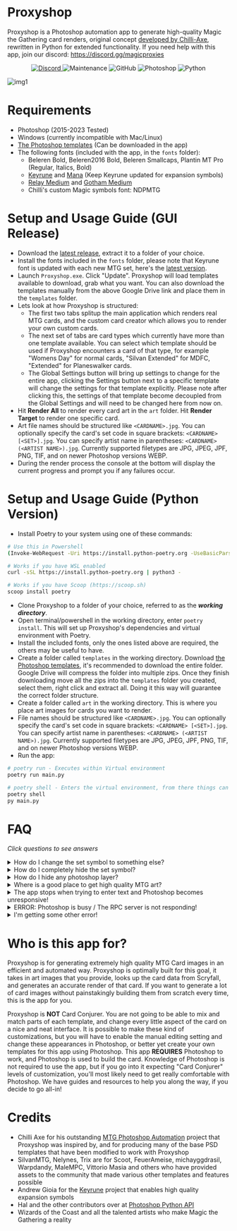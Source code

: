 # Proxyshop
Proxyshop is a Photoshop automation app to generate high-quality Magic the Gathering card renders, original concept [developed by Chilli-Axe](https://github.com/chilli-axe/mtg-photoshop-automation), rewritten in Python for extended functionality. 
If you need help with this app, join our discord: https://discord.gg/magicproxies

<p align="center">
  <a href="https://discord.gg/magicproxies">
    <img alt="Discord" src="https://img.shields.io/discord/889831317066358815?label=Discord&style=plastic">
  </a>
  <img alt="Maintenance" src="https://img.shields.io/badge/Maintained%3F-yes-brightgreen?style=plastic">
  <img alt="GitHub" src="https://img.shields.io/github/license/MrTeferi/MTG-Proxyshop?color=1082C2&style=plastic">
  <img alt="Photoshop" src="https://img.shields.io/badge/photoshop-CC 2015--2023-informational?style=plastic">
  <img alt="Python" src="https://img.shields.io/badge/python-3.7%2B-yellow?style=plastic">
</p>

![img1](https://i.imgur.com/OJrXeqj.jpg)

# Requirements
  * Photoshop (2015-2023 Tested)
  * Windows (currently incompatible with Mac/Linux)
  * [The Photoshop templates](https://drive.google.com/drive/u/1/folders/1moEdGmpAJloW4htqhrdWZlleyIop_z1W) (Can be downloaded in the app)
  * The following fonts (included with the app, in the `fonts` folder):
    * Beleren Bold, Beleren2016 Bold, Beleren Smallcaps, Plantin MT Pro (Regular, Italics, Bold)
    * [Keyrune](https://keyrune.andrewgioia.com/) and [Mana](https://mana.andrewgioia.com/) (Keep Keyrune updated for expansion symbols)
    * [Relay Medium](https://www.fontsmarket.com/font-download/relay-medium) and [Gotham Medium](https://fontsgeek.com/fonts/Gotham-Medium)
    * Chilli's custom Magic symbols font: NDPMTG

# Setup and Usage Guide (GUI Release)
* Download the [latest release](https://github.com/MrTeferi/MTG-Proxyshop/releases), extract it to a folder of your choice.
* Install the fonts included in the `fonts` folder, please note that Keyrune font is updated with each new MTG set, here's the [latest version](https://github.com/andrewgioia/keyrune/raw/master/fonts/keyrune.ttf).
* Launch `Proxyshop.exe`. Click "Update". Proxyshop will load templates available to download, grab what you want. You can also download the templates manually from the above Google Drive link and place them in the `templates` folder.
* Lets look at how Proxyshop is structured:
  * The first two tabs splitup the main application which renders real MTG cards, and the custom card creator which allows you to render your own custom cards.
  * The next set of tabs are card types which currently have more than one template available. You can select which template should be used if Proxyshop encounters a card of that type, for example "Womens Day" for normal cards, "Silvan Extended" for MDFC, "Extended" for Planeswalker cards.
  * The Global Settings button will bring up settings to change for the entire app, clicking the Settings button next to a specific template will change the settings for that template explicitly. Please note after clicking this, the settings of that template become decoupled from the Global Settings and will need to be changed here from now on.
* Hit **Render All** to render every card art in the `art` folder. Hit **Render Target** to render one specific card.
* Art file names should be structured like `<CARDNAME>.jpg`. You can optionally specify the card's set code in square brackets: 
`<CARDNAME> [<SET>].jpg`. You can specify artist name in parentheses: `<CARDNAME> (<ARTIST NAME>).jpg`. Currently supported 
filetypes are JPG, JPEG, JPF, PNG, TIF, and on newer Photoshop versions WEBP.
* During the render process the console at the bottom will display the current progress and prompt you if any failures occur.

# Setup and Usage Guide (Python Version)
* Install Poetry to your system using one of these commands:
```bash
# Use this in Powershell
(Invoke-WebRequest -Uri https://install.python-poetry.org -UseBasicParsing).Content | py -

# Works if you have WSL enabled
curl -sSL https://install.python-poetry.org | python3 -

# Works if you have Scoop (https://scoop.sh)
scoop install poetry
```
* Clone Proxyshop to a folder of your choice, referred to as the ***working directory***.
* Open terminal/powershell in the working directory, enter `poetry install`. This will set up Proxyshop's dependencies 
and virtual environment with Poetry.
* Install the included fonts, only the ones listed above are required, the others may be useful to have.
* Create a folder called `templates` in the working directory. Download [the Photoshop templates](https://drive.google.com/drive/u/1/folders/1moEdGmpAJloW4htqhrdWZlleyIop_z1W), 
it's recommended to download the entire folder. Google Drive will compress the folder into multiple zips. Once they finish
downloading move all the zips into the `templates` folder you created, select them, right click and extract all. Doing it
this way will guarantee the correct folder structure.
* Create a folder called `art` in the working directory. This is where you place art images for cards you want to render.
* File names should be structured like `<CARDNAME>.jpg`. You can optionally specify the card's set code in square brackets: 
`<CARDNAME> [<SET>].jpg`. You can specify artist name in parentheses: `<CARDNAME> (<ARTIST NAME>).jpg`. Currently supported 
filetypes are JPG, JPEG, JPF, PNG, TIF, and on newer Photoshop versions WEBP.
* Run the app: 
```bash
# poetry run - Executes within Virtual environment
poetry run main.py

# poetry shell - Enters the virtual environment, from there things can be executed normally
poetry shell
py main.py
```

# FAQ 

_Click questions to see answers_

<details>
<summary>How do I change the set symbol to something else?</summary>
  
For default and classic symbol modes, Head over to https://keyrune.andrewgioia.com/cheatsheet.html, you can use any of these symbols for the set symbol for your cards.
Copy the SET CODE of the symbol you want, for example SOI (Shadows Over Innistrad), it'll be the code after "ss-". Then enter this code on the "Default Symbol" setting.
Then enable "Force Default Symbol" to always use this symbol. If you'd like to customize the look of this symbol, you need to add it to `src/data/custom_symbols.json`.
Look at how symbols are defined in `src/data/expansion_symbols.json` for guidance.

For SVG symbol mode, change Default Symbol to a 2-4 letter code of your choice, and enable "Force Default Symbol". Head over to `src/img/symbols` and create a folder named 
according to that code, or if you just want to use an existing symbol you can keep it the way it is. If making a custom symbol, add the SVG files to the folder you 
created, named according to the first letter of rarity (in caps). That symbol will now be used for future renders.
  
</details>
<details>
<summary>How do I completely hide the set symbol?</summary>
  
In Proxyshop global settings (or settings for a given template) change Symbol Rendering to None. This disables the expansion symbol.
  
</details>
<details>
<summary>How do I hide any photoshop layer?</summary>
  
In the Photoshop template of your choice, change the opacity to 0 on the layer you wish to hide.
You can use this method to hide anything. This is safer than just disabling the layer because layers
may be forcibly enabled and disabled by the app, its also safer than deleting the layer because this
may cause errors on some templates.
  
</details>
<details>
<summary>Where is a good place to get high quality MTG art?</summary>
  
Your best source is going to be [MTG Pics](https://mtgpics.com), to improve art quality even more you can look into upscaling with Topaz/Chainner/ESRGAN.
On our [discord](https://discord.gg/magicproxies) we provide a lot of resources for learning how to upscale art easily and effectively.
Also for mass downloading art, view my other project: [MTG Art Downloader](https://github.com/MrTeferi/MTG-Art-Downloader)
  
</details>
<details>
<summary>The app stops when trying to enter text and Photoshop becomes unresponsive!</summary>
  
There is a known [bug](https://github.com/MrTeferi/MTG-Proxyshop/issues/9) where Photoshop crashes when trying to enter too much text into a text box, it should be fixed but could theoretically happen on newer/plugin templates that don't make the text box big enough.
The best way to fix this is open the template in Photoshop, and expand the bottom edge of the Rules text boxes (creature and noncreature).
  
</details>
<details>
<summary>ERROR: Photoshop is busy / The RPC server is not responding!</summary>

This is one of the more rare but obnoxious errors that can happen on some systems. We don't know definitively what causes it, but it can
usually be fixed. Try these options in order until something works:
- Close Photoshop and Proxyshop, then run both Photoshop and Proxyshop as Administrator, try rendering something.
- Close both of them, then hold ALT + CTRL + SHIFT while launching Photoshop, then launch Proxyshop, try again.
- Restart your computer, then start both and try again.
- If you have any particularly over-defensive antivirus software running that may be interfering with Proxyshop 
connecting to Photoshop, such as Avast, Norton, etc, close your antivirus software, relaunch both, and try again.
- If you have installed two versions of Photoshop, have a really outdated version of Photoshop, or think your installation of Photoshop
could be damaged, corrupted, or otherwise messed up in some way, you might have to uninstall all versions of Photoshop from Windows 
completely and reinstall the latest version of Photoshop you have available. Generally, Proxyshop works best with the newest version of 
Photoshop, because Photoshop has improved substantially over the years.
- If all of these fail to fix the issue, please join our Discord (linked at the top) and provide the error log from `logs/error.txt` in
your Proxyshop directory, so we can help find the cause.

</details>
<details>
<summary>I'm getting some other error!</summary>

In your proxyshop directory, look for a folder named `logs`, inside that folder you should see `error.txt`, check the last error log in that file. If the error isn't obvious, join our Discord and feel free to ask for help in the #Proxyshop channel.

</details>

# Who is this app for?
Proxyshop is for generating extremely high quality MTG Card images in an efficient and automated way. Proxyshop is optimally built
for this goal, it takes in art images that you provide, looks up the card data from Scryfall, and generates an accurate render of that
card. If you want to generate a lot of card images without painstakingly building them from scratch every time, this is the 
app for you.

Proxyshop is **NOT** Card Conjurer. You are not going to be able to mix and match parts of each template, and change every little aspect
of the card on a nice and neat interface. It is possible to make these kind of customizations, but you will have to enable the manual 
editing setting and change these appearances in Photoshop, or better yet create your own templates for this app using Photoshop. 
This app **REQUIRES** Photoshop to work, and Photoshop is used to build the card. Knowledge of Photoshop is not required to use the 
app, but if you go into it expecting "Card Conjurer" levels of customization, you'll most likely need to get really comfortable 
with Photoshop. We have guides and resources to help you along the way, if you decide to go all-in!

# Credits
* Chilli Axe for his outstanding [MTG Photoshop Automation](https://github.com/chilli-axe/mtg-photoshop-automation) project that Proxyshop was inspired by, and for producing many of the base PSD templates that have been modified to work with Proxyshop
* SilvanMTG, Nelynes, Trix are for Scoot, FeuerAmeise, michayggdrasil, Warpdandy, MaleMPC, Vittorio Masia and others who have provided assets to the community that made various other templates and features possible
* Andrew Gioia for the [Keyrune](https://github.com/andrewgioia/keyrune) project that enables high quality expansion symbols
* Hal and the other contributors over at [Photoshop Python API](https://github.com/loonghao/photoshop-python-api)
* Wizards of the Coast and all the talented artists who make Magic the Gathering a reality
